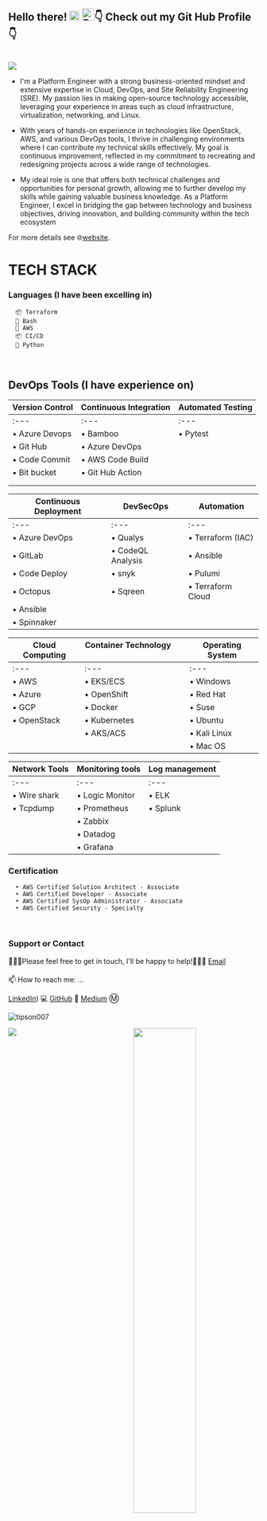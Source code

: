 ## Hello there! <img src="https://raw.githubusercontent.com/nakulbhati/nakulbhati/master/contain/Hi.gif" width="20px"> <img src="https://raw.githubusercontent.com/Tarikul-Islam-Anik/Animated-Fluent-Emojis/master/Emojis/People%20with%20professions/Person%20Medium-Dark%20Skin%20Tone%2C%20Curly%20Hair.png" alt="Person Medium-Dark Skin Tone, Curly Hair" width="25" height="25" />👇 Check out my Git Hub Profile👇</h2>
<br/>
<img src="https://user-images.githubusercontent.com/74038190/212741999-016fddbd-617a-4448-8042-0ecf907aea25.gif"></h2>
<br/>

- I'm a Platform Engineer with a strong business-oriented mindset and extensive expertise in Cloud, DevOps, and Site Reliability Engineering (SRE). My passion lies in making open-source technology accessible, leveraging your experience in areas such as cloud infrastructure, virtualization, networking, and Linux.
  
- With years of hands-on experience in technologies like OpenStack, AWS, and various DevOps tools, I thrive in challenging environments where I can contribute my technical skills effectively. My goal is continuous improvement, reflected in my commitment to recreating and redesigning projects across a wide range of technologies.
  
- My ideal role is one that offers both technical challenges and opportunities for personal growth, allowing me to further develop my skills while gaining valuable business knowledge. As a Platform Engineer, I excel in bridging the gap between technology and business objectives, driving innovation, and building community within the tech ecosystem


For more details see 🌐[website](https://samotee.netlify.app/).

# TECH STACK
  ###  Languages (I have been excelling in)
  
      📦 Terraform
      🤖 Bash
      🦾 AWS
      📦 CI/CD
      🐍 Python
      
<br/>

 ## DevOps Tools (I have experience on)
             
| Version Control                | Continuous Integration               | Automated Testing                          |
|--------------------------------|--------------------------------------|--------------------------------------------|
| :---                           | :---                                 | :---                                       |
| • Azure Devops                 | • Bamboo                             | • Pytest                                   |
| • Git Hub                      | • Azure DevOps                       |                                            |
| • Code Commit                  | • AWS Code Build                     |                                            |
| • Bit bucket                   | • Git Hub Action                     |                                            |
|                                |                                      |                                            |
|                                |                                      |                                            | 
       
     
| Continuous Deployment          | DevSecOps                            | Automation                                 |
|--------------------------------|--------------------------------------|--------------------------------------------|
| :---                           | :---                                 | :---                                       |
| • Azure DevOps                 | • Qualys                             | • Terraform (IAC)                          |
| • GitLab                       | • CodeQL Analysis                    | • Ansible                                  |
| • Code Deploy                  | • snyk                               | • Pulumi                                   |
| • Octopus                      | • Sqreen                             | • Terraform Cloud                          |
| • Ansible                      |                                      |                                            |
| • Spinnaker                    |                                      |                                            |
      
      
| Cloud Computing                | Container Technology &emsp; &emsp;   | Operating System                           |
|--------------------------------|--------------------------------------|--------------------------------------------|
| :---                           | :---                                 | :---                                       |
| • AWS                          | • EKS/ECS                            | • Windows                                  |
| • Azure                        | • OpenShift                          | • Red Hat                                  |
| • GCP                          | • Docker                             | • Suse                                     |
| • OpenStack                    | • Kubernetes                         | • Ubuntu                                   |
|                                | • AKS/ACS                            | • Kali Linux                               |
|                                |                                      | • Mac OS                                   |
                                                                                                                                                                                                                                                     
                                                          
| Network Tools                  | Monitoring tools                     | Log management                             | 
|--------------------------------|--------------------------------------|--------------------------------------------|
|:---                            |:---                                  |:---                                        |
| • Wire shark                   | • Logic Monitor                      | • ELK                                      |
| • Tcpdump                      | • Prometheus                         | • Splunk                                   |
|                                | • Zabbix                             |                                            |
|                                | • Datadog                            |                                            |
|                                | • Grafana                            |                                            |  
      
         
### Certification 
      • AWS Certified Solution Architect - Associate
      • AWS Certified Developer - Associate
      • AWS Certified SysOp Administrator - Associate
      • AWS Certified Security - Specialty

<br/>

### Support or Contact

👨🏻‍💻Please feel free to get in touch, I'll be happy to help!💁🏻‍♂️ [Email](kooldec@yahoo.co.uk)

####
📫 How to reach me: ...

[LinkedIn](https://www.linkedin.com/in/taiwosamuel-o/)) 💻
[GitHub](https://github.com/tipson007) 🚀
[Medium](https://medium.com/@tipsontee/) Ⓜ

<p align="left"> <img src="https://komarev.com/ghpvc/?username=tipson007&color=brightgreen" alt="tipson007" /> </p>
<p align="left"><img width="50%" src="https://github-readme-stats.vercel.app/api?username=tipson007&show_icons=true&theme=monokai&count_private=true" <p align="right"><img src="https://github-readme-stats.vercel.app/api/top-langs/?username=tipson007&theme=merko&layout=compact&hide_langs_below=1" /></p>
